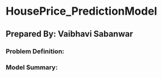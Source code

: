 # HousePrice_PredictionModel

## Prepared By: Vaibhavi Sabanwar

### Problem Definition:


### Model Summary: